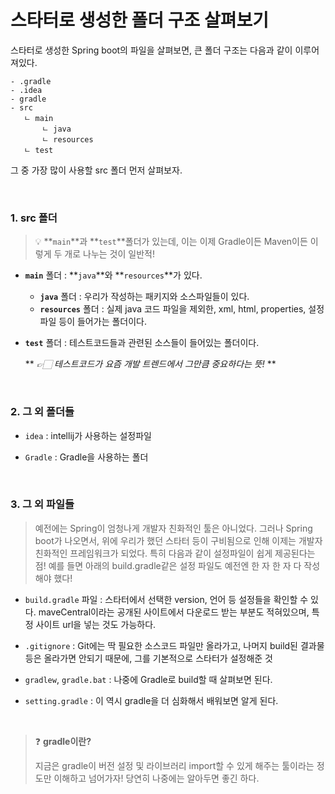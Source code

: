 # 스타터로 생성한 폴더 구조 살펴보기

스타터로 생성한 Spring boot의 파일을 살펴보면, 큰 폴더 구조는 다음과 같이 이루어져있다.

```
- .gradle
- .idea
- gradle
- src
   ㄴ main
       ㄴ java
       ㄴ resources
   ㄴ test

```

그 중 가장 많이 사용할 src 폴더 먼저 살펴보자.

<br>

### 1. src 폴더
> 💡 **`main`**과 **`test`**폴더가 있는데, 이는 이제 Gradle이든 Maven이든 이렇게 두 개로 나누는 것이 일반적!

- **`main`** 폴더 : **`java`**와 **`resources`**가 있다.
    - **`java`** 폴더 : 우리가 작성하는 패키지와 소스파일들이 있다.
    - **`resources`** 폴더 : 실제 java 코드 파일을 제외한, xml, html, properties, 설정파일 등이 들어가는 폴더이다.

- **`test`** 폴더 : 테스트코드들과 관련된 소스들이 들어있는 폴더이다.

  ** *👉🏻 테스트코드가 요즘 개발 트렌드에서 그만큼 중요하다는 뜻!* **

<br>

### 2. 그 외 폴더들

- `idea` : intellij가 사용하는 설정파일

- `Gradle` : Gradle을 사용하는 폴더

<br>

### 3. 그 외 파일들

> 예전에는 Spring이 엄청나게 개발자 친화적인 툴은 아니었다. 그러나 Spring boot가 나오면서, 위에 우리가 했던 스타터 등이 구비됨으로 인해 이제는 개발자 친화적인 프레임워크가 되었다. 특히 다음과 같이 설정파일이 쉽게 제공된다는 점!
> 예를 들면 아래의 build.gradle같은 설정 파일도 예전엔 한 자 한 자 다 작성해야 했다!

- `build.gradle` 파일 : 스타터에서 선택한 version, 언어 등 설정들을 확인할 수 있다. maveCentral이라는 공개된 사이트에서 다운로드 받는 부분도 적혀있으며, 특정 사이트 url을 넣는 것도 가능하다.

- `.gitignore` : Git에는 딱 필요한 소스코드 파일만 올라가고, 나머지 build된 결과물 등은 올라가면 안되기 때문에, 그를 기본적으로 스타터가 설정해준 것

- `gradlew`, `gradle.bat` : 나중에 Gradle로 build할 때 살펴보면 된다.

- `setting.gradle` : 이 역시 gradle을 더 심화해서 배워보면 알게 된다.

<br>

> ❓ **gradle이란?**
>
> 지금은 gradle이 버전 설정 및 라이브러리 import할 수 있게 해주는 툴이라는 정도만 이해하고 넘어가자!
> 당연히 나중에는 알아두면 좋긴 하다.
  

